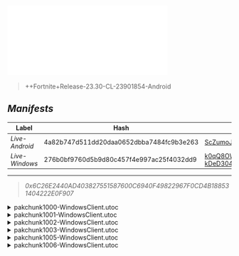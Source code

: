 <div style="pointer-events: none">
  <img style="pointer-events: none" src="https://raw.githubusercontent.com/Tectors/fn-archive/master/.github/source/dependents/gen.24.20.svg" width="360" height="155">
<div>

 >  
  
  > ++Fortnite+Release-23.30-CL-23901854-Android

## *Manifests*
| Label | Hash | Route |
| - | - | - |
| *Live-Android* | 4a82b747d511dd20daa0652dbba7484fc9b3e263 | [ScZumoJUzbr9FS0KNkWaNSXjC_St6A](https://github.com/Tectors/fn-archive/blob/master/manifests/ScZumoJUzbr9FS0KNkWaNSXjC_St6A.manifest) |
| *Live-Windows* | 276b0bf9760d5b9d80c457f4e997ac25f4032dd9 | [k0qQ8OW4iRnz9BsuvkGe-kDeD304jA](https://github.com/Tectors/fn-archive/blob/master/manifests/k0qQ8OW4iRnz9BsuvkGe-kDeD304jA.manifest) |

---

> *0x6C26E2440AD403827551587600C6940F49822967F0CD4B188531404222E0F907*

<details>
  <summary>pakchunk1000-WindowsClient.utoc</summary>

 > 
    0x13701D226DD56AF560EC5C0AEC704416BE9EDEC139D8850BEAB6631859BD402A

  <img src="https://raw.githubusercontent.com/Tectors/fn-archive/master/.github/source/dependents/referred/EID_Nimble.svg" width="100"> 
</details>

<details>
  <summary>pakchunk1001-WindowsClient.utoc</summary>

 > 
    0x898A8EBB6F8CF100C6DF571127C64743B679797A533924C4BD77207C34AA5538

  <img src="https://raw.githubusercontent.com/Tectors/fn-archive/master/.github/source/dependents/referred/EID_Dreadful.svg" width="100"> 
</details>

<details>
  <summary>pakchunk1002-WindowsClient.utoc</summary>

 > 
    0xD99B5F16A1D1121DAC2AC318376DF25BED9277439234DE421C677FAA55D577B9

  <img src="https://raw.githubusercontent.com/Tectors/fn-archive/master/.github/source/dependents/referred/Wrap_TigerRootHue.svg" width="100"> <img src="https://raw.githubusercontent.com/Tectors/fn-archive/master/.github/source/dependents/referred/Spray_TigerRootQuest2.svg" width="100"> <img src="https://raw.githubusercontent.com/Tectors/fn-archive/master/.github/source/dependents/referred/Spray_TigerRootQuest.svg" width="100"> <img src="https://raw.githubusercontent.com/Tectors/fn-archive/master/.github/source/dependents/referred/Pickaxe_TigerRootHype.svg" width="100"> <img src="https://raw.githubusercontent.com/Tectors/fn-archive/master/.github/source/dependents/referred/Pickaxe_TigerRootFame.svg" width="100"> <img src="https://raw.githubusercontent.com/Tectors/fn-archive/master/.github/source/dependents/referred/MusicPack_177_TigerRootQuest.svg" width="100"> <img src="https://raw.githubusercontent.com/Tectors/fn-archive/master/.github/source/dependents/referred/LoadingScreen_TigerRoot.svg" width="100"> <img src="https://raw.githubusercontent.com/Tectors/fn-archive/master/.github/source/dependents/referred/Emoji_S24_TigerRootQuest2.svg" width="100"> <img src="https://raw.githubusercontent.com/Tectors/fn-archive/master/.github/source/dependents/referred/Emoji_S24_TigerRootQuest.svg" width="100"> <img src="https://raw.githubusercontent.com/Tectors/fn-archive/master/.github/source/dependents/referred/Character_TigerRootHype.svg" width="100"> <img src="https://raw.githubusercontent.com/Tectors/fn-archive/master/.github/source/dependents/referred/Character_TigerRootFame.svg" width="100"> <img src="https://raw.githubusercontent.com/Tectors/fn-archive/master/.github/source/dependents/referred/Backpack_TigerRootHype.svg" width="100"> <img src="https://raw.githubusercontent.com/Tectors/fn-archive/master/.github/source/dependents/referred/Backpack_TigerRootFame.svg" width="100"> 
</details>

<details>
  <summary>pakchunk1003-WindowsClient.utoc</summary>

 > 
    0x2C7EFA1415A0DE19163C380E99771163F603DF737FE84E2A431A8A52F229D280

  <img src="https://raw.githubusercontent.com/Tectors/fn-archive/master/.github/source/dependents/referred/EID_Ignite.svg" width="100"> 
</details>

<details>
  <summary>pakchunk1005-WindowsClient.utoc</summary>

 > 
    0xCE40528117ED504741DDDA9A7A52F0685231C95BF70300DB75CC1CE61B20FBE9

  <img src="https://raw.githubusercontent.com/Tectors/fn-archive/master/.github/source/dependents/referred/EID_DoubleTake.svg" width="100"> 
</details>

<details>
  <summary>pakchunk1006-WindowsClient.utoc</summary>

 > 
    0x8670F7FF62ED7CFE07B28F189B6656E18E06D32D440EF42F62FB930A8CE29283

  </details>

